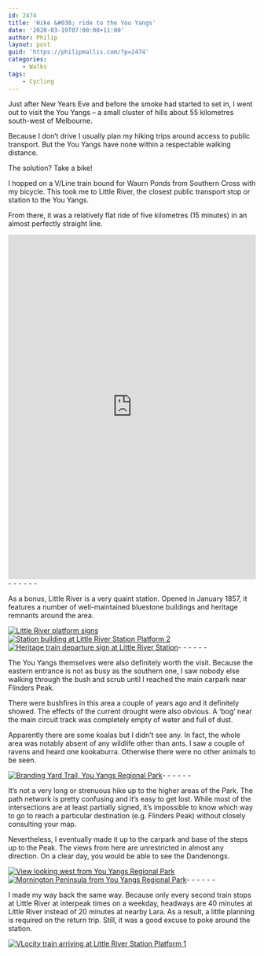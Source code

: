```yaml
---
id: 2474
title: 'Hike &#038; ride to the You Yangs'
date: '2020-03-19T07:00:00+11:00'
author: Philip
layout: post
guid: 'https://philipmallis.com/?p=2474'
categories:
    - Walks
tags:
    - Cycling
---
```


Just after New Years Eve and before the smoke had started to set in, I went out to visit the You Yangs – a small cluster of hills about 55 kilometres south-west of Melbourne.

Because I don’t drive I usually plan my hiking trips around access to public transport. But the You Yangs have none within a respectable walking distance.

The solution? Take a bike!

I hopped on a V/Line train bound for Waurn Ponds from Southern Cross with my bicycle. This took me to Little River, the closest public transport stop or station to the You Yangs.

From there, it was a relatively flat ride of five kilometres (15 minutes) in an almost perfectly straight line.

<iframe scrolling="no" src="https://ridewithgps.com/embeds?type=trip&id=43319485&metricUnits=true&sampleGraph=true" style="width: 1px; min-width: 100%; height: 700px; border: none;"></iframe>- - - - - -

As a bonus, Little River is a very quaint station. Opened in January 1857, it features a number of well-maintained bluestone buildings and heritage remnants around the area.

[![Little River platform signs](https://live.staticflickr.com/65535/49398245372_f99587b53b_z.jpg)](https://www.flickr.com/photos/philipmallis/49398245372/in/datetaken/ "Little River platform signs")<script async="" charset="utf-8" src="//embedr.flickr.com/assets/client-code.js"></script>[![Station building at Little River Station Platform 2](https://live.staticflickr.com/65535/49398245827_5788e89e01_z.jpg)](https://www.flickr.com/photos/philipmallis/49398245827/in/datetaken/ "Station building at Little River Station Platform 2")<script async="" charset="utf-8" src="//embedr.flickr.com/assets/client-code.js"></script>[![Heritage train departure sign at Little River Station](https://live.staticflickr.com/65535/49397558588_a6dc3cc11e_z.jpg)](https://www.flickr.com/photos/philipmallis/49397558588/in/datetaken/ "Heritage train departure sign at Little River Station")<script async="" charset="utf-8" src="//embedr.flickr.com/assets/client-code.js"></script>- - - - - -

The You Yangs themselves were also definitely worth the visit. Because the eastern entrance is not as busy as the southern one, I saw nobody else walking through the bush and scrub until I reached the main carpark near Flinders Peak.

There were bushfires in this area a couple of years ago and it definitely showed. The effects of the current drought were also obvious. A ‘bog’ near the main circuit track was completely empty of water and full of dust.

Apparently there are some koalas but I didn’t see any. In fact, the whole area was notably absent of any wildlife other than ants. I saw a couple of ravens and heard one kookaburra. Otherwise there were no other animals to be seen.

[![Branding Yard Trail, You Yangs Regional Park](https://live.staticflickr.com/65535/49397546573_4b19ed03d8_z.jpg)](https://www.flickr.com/photos/philipmallis/49397546573/in/datetaken/ "Branding Yard Trail, You Yangs Regional Park")<script async="" charset="utf-8" src="//embedr.flickr.com/assets/client-code.js"></script>- - - - - -

It’s not a very long or strenuous hike up to the higher areas of the Park. The path network is pretty confusing and it’s easy to get lost. While most of the intersections are at least partially signed, it’s impossible to know which way to go to reach a particular destination (e.g. Flinders Peak) without closely consulting your map.

Nevertheless, I eventually made it up to the carpark and base of the steps up to the Peak. The views from here are unrestricted in almost any direction. On a clear day, you would be able to see the Dandenongs.

[![View looking west from You Yangs Regional Park](https://live.staticflickr.com/65535/49398241202_938400c804_z.jpg)](https://www.flickr.com/photos/philipmallis/49398241202/in/datetaken/ "View looking west from You Yangs Regional Park")<script async="" charset="utf-8" src="//embedr.flickr.com/assets/client-code.js"></script>[![Mornington Peninsula from You Yangs Regional Park](https://live.staticflickr.com/65535/49397549128_e1829e3d4a_z.jpg)](https://www.flickr.com/photos/philipmallis/49397549128/in/datetaken/ "Mornington Peninsula from You Yangs Regional Park")<script async="" charset="utf-8" src="//embedr.flickr.com/assets/client-code.js"></script>- - - - - -

I made my way back the same way. Because only every second train stops at Little River at interpeak times on a weekday, headways are 40 minutes at Little River instead of 20 minutes at nearby Lara. As a result, a little planning is required on the return trip. Still, it was a good excuse to poke around the station.

[![VLocity train arriving at Little River Station Platform 1](https://live.staticflickr.com/65535/49398247837_51be7fd5f8_z.jpg)](https://www.flickr.com/photos/philipmallis/49398247837/in/datetaken/ "VLocity train arriving at Little River Station Platform 1")<script async="" charset="utf-8" src="//embedr.flickr.com/assets/client-code.js"></script>